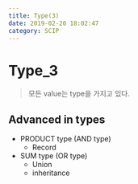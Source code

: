 ```yaml
---
title: Type(3)
date: 2019-02-20 18:02:47
category: SCIP
---
```


# Type_3

> 모든 value는 type을 가지고 있다.

## Advanced in types

* PRODUCT type (AND type)
  * Record
* SUM type (OR type)
  * Union  
  * inheritance